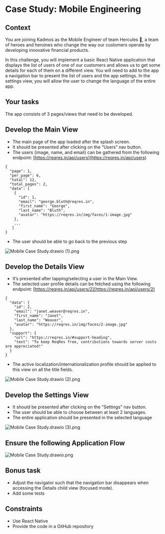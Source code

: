 # Case Study: Mobile Engineering

## Context

You are joining Kadmos as the Mobile Engineer of team Hercules 🦸, a team of heroes and heroines who change the way our customers operate by developing innovative financial products.

In this challenge, you will implement a basic React Native application that displays the list of users of one of our customers and allows us to get some details for each of them on a different view. You will need to add to the app a navigation bar to present the list of users and the app settings. In the settings view, you will allow the user to change the language of the entire app.

## Your tasks

The app consists of 3 pages/views that need to be developed.

## Develop the Main View

- The main page of the app loaded after the splash screen.
- It should be presented after clicking on the “Users” nav button.
- The users (image, name, and email) can be gathered from the following endpoint:
[https://reqres.in/api/users](https://reqres.in/api/users)

```
{
  "page": 1,
  "per_page": 6,
  "total": 12,
  "total_pages": 2,
  "data": [
    {
      "id": 1,
      "email": "george.bluth@reqres.in",
      "first_name": "George",
      "last_name": "Bluth",
      "avatar": "https://reqres.in/img/faces/1-image.jpg"
    },
    ...
   ]
}
```

- The user should be able to go back to the previous step

![Mobile Case Study.drawio (1).png](Case%20Study%20e8713/Mobile_Case_Study.drawio_(1).png)

## Develop the Details View

- It’s presented after tapping/selecting a user in the Main View.
- The selected user profile details can be fetched using the following endpoint:
[https://reqres.in/api/users/2](https://reqres.in/api/users/2)

```
{
  "data": {
    "id": 2,
    "email": "janet.weaver@reqres.in",
    "first_name": "Janet",
    "last_name": "Weaver",
    "avatar": "https://reqres.in/img/faces/2-image.jpg"
  },
  "support": {
    "url": "https://reqres.in/#support-heading",
    "text": "To keep ReqRes free, contributions towards server costs are appreciated!"
  }
}
```

- The active localization/internationalization profile should be applied to this view on all the title fields.

![Mobile Case Study.drawio (2).png](Case%20Study%20e8713/Mobile_Case_Study.drawio_(2).png)

## Develop the Settings View

- It should be presented after clicking on the “Settings” nav button.
- The user should be able to choose between at least 2 languages.
- The entire application should be presented in the selected language

![Mobile Case Study.drawio (3).png](Case%20Study%20e8713/Mobile_Case_Study.drawio_(3).png)

## Ensure the following Application Flow

![Mobile Case Study.drawio.png](Case%20Study%20e8713/Mobile_Case_Study.drawio.png)

## Bonus task

- Adjust the navigator such that the navigation bar disappears when accessing the Details child view (focused mode).
- Add some tests

## Constraints

- Use React Native
- Provide the code in a GitHub repository